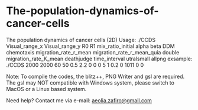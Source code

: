 # The-population-dynamics-of-cancer-cells
The population dynamics of cancer cells (2D)
Usage: ./CCDS Visual_range_x Visual_range_y R0 R1 mix_ratio_initial alpha beta DDM chemotaxis migration_rate_r_mean migration_rate_r_mean_quia double migration_rate_K_mean deathjudge time_interval utralsmall allpng
exsample: ./CCDS 2000 2000 60 50 0.5 2.2 0 0 0 5 1 0.2 0 1011 0 0

Note: To compile the codes, the blitz++, PNG Writer and gsl are required. The gsl may NOT compatible with Windows system, please switch to MacOS or a Linux based system.

Need help? Contact me via e-mail: aeolia.zafiro@gmail.com
